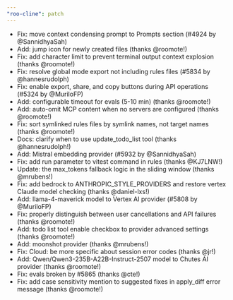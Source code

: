 ```yaml
---
"roo-cline": patch
---
```


- Fix: move context condensing prompt to Prompts section (#4924 by @SannidhyaSah)
- Add: jump icon for newly created files (thanks @roomote!)
- Fix: add character limit to prevent terminal output context explosion (thanks @roomote!)
- Fix: resolve global mode export not including rules files (#5834 by @hannesrudolph)
- Fix: enable export, share, and copy buttons during API operations (#5324 by @MuriloFP)
- Add: configurable timeout for evals (5-10 min) (thanks @roomote!)
- Add: auto-omit MCP content when no servers are configured (thanks @roomote!)
- Fix: sort symlinked rules files by symlink names, not target names (thanks @roomote!)
- Docs: clarify when to use update_todo_list tool (thanks @hannesrudolph!)
- Add: Mistral embedding provider (#5932 by @SannidhyaSah)
- Fix: add run parameter to vitest command in rules (thanks @KJ7LNW!)
- Update: the max_tokens fallback logic in the sliding window (thanks @mrubens!)
- Fix: add bedrock to ANTHROPIC_STYLE_PROVIDERS and restore vertex Claude model checking (thanks @daniel-lxs!)
- Add: llama-4-maverick model to Vertex AI provider (#5808 by @MuriloFP)
- Fix: properly distinguish between user cancellations and API failures (thanks @roomote!)
- Add: todo list tool enable checkbox to provider advanced settings (thanks @roomote!)
- Add: moonshot provider (thanks @mrubens!)
- Fix: Cloud: be more specific about session error codes (thanks @jr!)
- Add: Qwen/Qwen3-235B-A22B-Instruct-2507 model to Chutes AI provider (thanks @roomote!)
- Fix: evals broken by #5865 (thanks @cte!)
- Fix: add case sensitivity mention to suggested fixes in apply_diff error message (thanks @roomote!)
